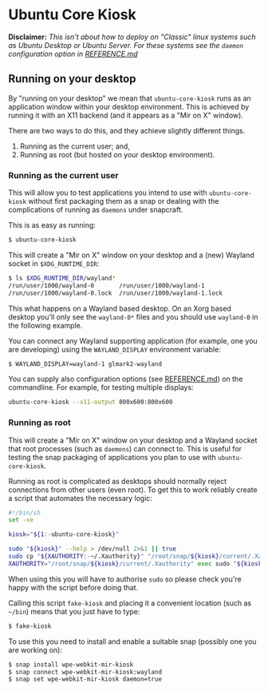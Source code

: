 # Ubuntu Core Kiosk

**Disclaimer:** *This isn't about how to deploy on "Classic" linux systems such as Ubuntu Desktop or Ubuntu Server. For these systems see the `daemon` configuration option in [REFERENCE.md](REFERENCE.md)*

## Running on your desktop

By "running on your desktop" we mean that `ubuntu-core-kiosk` runs as an application window within your desktop environment. This is achieved by running it with an X11 backend (and it appears as a "Mir on X" window).

There are two ways to do this, and they achieve slightly different things.

1. Running as the current user; and,
2. Running as root (but hosted on your desktop environment).

### Running as the current user

This will allow you to test applications you intend to use with `ubuntu-core-kiosk` without first packaging them as a snap or dealing with the complications of running as `daemons` under snapcraft.

This is as easy as running:
```bash
$ ubuntu-core-kiosk
```
This will create a "Mir on X" window on your desktop and a (new) Wayland socket in `$XDG_RUNTIME_DIR`:
```bash
$ ls $XDG_RUNTIME_DIR/wayland*
/run/user/1000/wayland-0       /run/user/1000/wayland-1
/run/user/1000/wayland-0.lock  /run/user/1000/wayland-1.lock
```
This what happens on a Wayland based desktop. On an Xorg based desktop you'll only see the `wayland-0*` files and you should use `wayland-0` in the following example.

You can connect any Wayland supporting application (for example, one you are developing) using the `WAYLAND_DISPLAY` environment variable:
```bash
$ WAYLAND_DISPLAY=wayland-1 glmark2-wayland
```

You can supply also configuration options (see [REFERENCE.md](REFERENCE.md)) on the commandline. For example, for testing multiple displays:
```bash
ubuntu-core-kiosk --x11-output 800x600:800x600
```

### Running as root

This will create a "Mir on X" window on your desktop and a Wayland socket that root processes (such as `daemons`) can connect to. This is useful for testing the snap packaging of applications you plan to use with `ubuntu-core-kiosk`.

Running as root is complicated as desktops should normally reject connections from other users (even root).
To get this to work reliably create a script that automates the necessary logic:
```bash
#!/bin/sh
set -xe

kiosk="${1:-ubuntu-core-kiosk}"

sudo "${kiosk}" --help > /dev/null 2>&1 || true
sudo cp "${XAUTHORITY:-~/.Xauthority}" "/root/snap/${kiosk}/current/.Xauthority"
XAUTHORITY="/root/snap/${kiosk}/current/.Xauthority" exec sudo "${kiosk}"
```
When using this you will have to authorise `sudo` so please check you're happy with the script before doing that.

Calling this script `fake-kiosk` and placing it a convenient location (such as `~/bin`) means that you just have to type:
```bash
$ fake-kiosk
```

To use this you need to install and enable a suitable snap (possibly one you are working on):
```bash
$ snap install wpe-webkit-mir-kiosk
$ snap connect wpe-webkit-mir-kiosk:wayland
$ snap set wpe-webkit-mir-kiosk daemon=true
```
